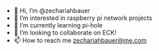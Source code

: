 - 👋 Hi, I’m @zechariahbauer
- 👀 I’m interested in raspberry pi network projects
- 🌱 I’m currently learning pi-hole
- 💞️ I’m looking to collaborate on ECK!
- 📫 How to reach me zechariahbauer@me.com

<!---
zechariahbauer/zechariahbauer is a ✨ special ✨ repository because its `README.md` (this file) appears on your GitHub profile.
You can click the Preview link to take a look at your changes.
--->
